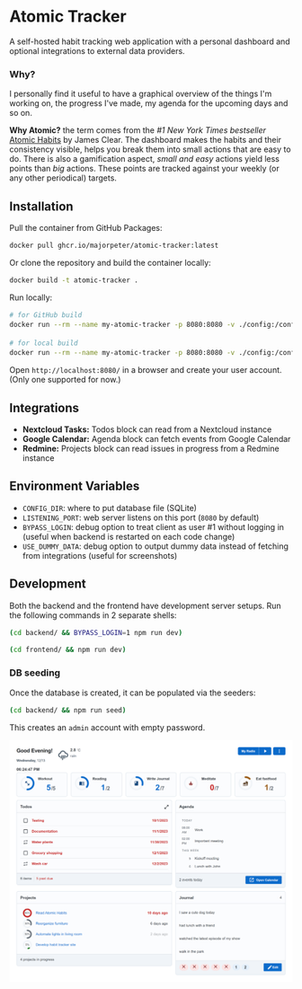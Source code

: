 # Atomic Tracker

A self-hosted habit tracking web application with a personal dashboard and optional integrations to external data providers.

### Why?

I personally find it useful to have a graphical overview of the things I'm working on, the progress I've made, my agenda for the upcoming days and so on.

**Why Atomic?** the term comes from the _#1 New York Times bestseller_ [Atomic Habits](https://jamesclear.com/atomic-habits) by James Clear. The dashboard makes the habits and their consistency visible, helps you break them into small actions that are easy to do. There is also a gamification aspect, _small and easy_ actions yield less points than _big_ actions. These points are tracked against your weekly (or any other periodical) targets.

## Installation

Pull the container from GitHub Packages:

```sh
docker pull ghcr.io/majorpeter/atomic-tracker:latest
```

Or clone the repository and build the container locally:

```sh
docker build -t atomic-tracker .
```

Run locally:

```sh
# for GitHub build
docker run --rm --name my-atomic-tracker -p 8080:8080 -v ./config:/config ghcr.io/majorpeter/atomic-tracker:latest

# for local build
docker run --rm --name my-atomic-tracker -p 8080:8080 -v ./config:/config atomic-tracker:latest
```

Open `http://localhost:8080/` in a browser and create your user account. (Only one supported for now.)

## Integrations

- **Nextcloud Tasks:** Todos block can read from a Nextcloud instance
- **Google Calendar:** Agenda block can fetch events from Google Calendar
- **Redmine:** Projects block can read issues in progress from a Redmine instance

## Environment Variables

- `CONFIG_DIR`: where to put database file (SQLite)
- `LISTENING_PORT`: web server listens on this port (`8080` by default)
- `BYPASS_LOGIN`: debug option to treat client as user #1 without logging in (useful when backend is restarted on each code change)
- `USE_DUMMY_DATA`: debug option to output dummy data instead of fetching from integrations (useful for screenshots)

## Development

Both the backend and the frontend have development server setups. Run the following commands in 2 separate shells:

```sh
(cd backend/ && BYPASS_LOGIN=1 npm run dev)
```

```sh
(cd frontend/ && npm run dev)
```

### DB seeding

Once the database is created, it can be populated via the seeders:

```sh
(cd backend/ && npm run seed)
```

This creates an `admin` account with empty password.

![](doc/dashboard.png)
